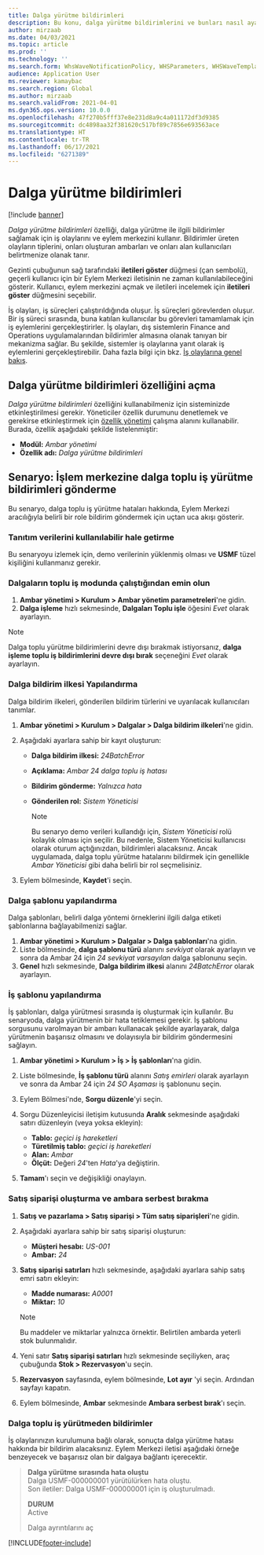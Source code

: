 ```yaml
---
title: Dalga yürütme bildirimleri
description: Bu konu, dalga yürütme bildirimlerini ve bunları nasıl ayarlayabileceğinizi açıklamaktadır.
author: mirzaab
ms.date: 04/03/2021
ms.topic: article
ms.prod: ''
ms.technology: ''
ms.search.form: WhsWaveNotificationPolicy, WHSParameters, WHSWaveTemplateTable, BusinessEventsWorkspace
audience: Application User
ms.reviewer: kamaybac
ms.search.region: Global
ms.author: mirzaab
ms.search.validFrom: 2021-04-01
ms.dyn365.ops.version: 10.0.0
ms.openlocfilehash: 47f270b5fff37e8e231d8a9c4a011172df3d9385
ms.sourcegitcommit: dc4898aa32f381620c517bf89c7856e693563ace
ms.translationtype: HT
ms.contentlocale: tr-TR
ms.lasthandoff: 06/17/2021
ms.locfileid: "6271389"
---
```

# <a name="wave-execution-notifications"></a>Dalga yürütme bildirimleri

[!include [banner](../includes/banner.md)]

*Dalga yürütme bildirimleri* özelliği, dalga yürütme ile ilgili bildirimler sağlamak için iş olaylarını ve eylem merkezini kullanır. Bildirimler üreten olayların tiplerini, onları oluşturan ambarları ve onları alan kullanıcıları belirtmenize olanak tanır.

Gezinti çubuğunun sağ tarafındaki **iletileri göster** düğmesi (çan sembolü), geçerli kullanıcı için bir Eylem Merkezi iletisinin ne zaman kullanılabileceğini gösterir. Kullanıcı, eylem merkezini açmak ve iletileri incelemek için **iletileri göster** düğmesini seçebilir.

İş olayları, iş süreçleri çalıştırıldığında oluşur. İş süreçleri görevlerden oluşur. Bir iş süreci sırasında, buna katılan kullanıcılar bu görevleri tamamlamak için iş eylemlerini gerçekleştirirler. İş olayları, dış sistemlerin Finance and Operations uygulamalarından bildirimler almasına olanak tanıyan bir mekanizma sağlar. Bu şekilde, sistemler iş olaylarına yanıt olarak iş eylemlerini gerçekleştirebilir. Daha fazla bilgi için bkz. [İş olaylarına genel bakış](../../fin-ops-core/dev-itpro/business-events/home-page.md).

## <a name="turn-on-the-wave-execution-notifications-feature"></a>Dalga yürütme bildirimleri özelliğini açma

*Dalga yürütme bildirimleri* özelliğini kullanabilmeniz için sisteminizde etkinleştirilmesi gerekir. Yöneticiler özellik durumunu denetlemek ve gerekirse etkinleştirmek için [özellik yönetimi](../../fin-ops-core/fin-ops/get-started/feature-management/feature-management-overview.md) çalışma alanını kullanabilir. Burada, özellik aşağıdaki şekilde listelenmiştir:

- **Modül:** *Ambar yönetimi*
- **Özellik adı:** *Dalga yürütme bildirimleri*

## <a name="scenario-send-wave-batch-execution-notifications-to-the-action-center"></a>Senaryo: İşlem merkezine dalga toplu iş yürütme bildirimleri gönderme

Bu senaryo, dalga toplu iş yürütme hataları hakkında, Eylem Merkezi aracılığıyla belirli bir role bildirim göndermek için uçtan uca akışı gösterir.

### <a name="make-demo-data-available"></a>Tanıtım verilerini kullanılabilir hale getirme

Bu senaryoyu izlemek için, demo verilerinin yüklenmiş olması ve **USMF** tüzel kişiliğini kullanmanız gerekir.

### <a name="make-sure-that-waves-are-run-in-batch-mode"></a>Dalgaların toplu iş modunda çalıştığından emin olun

1. **Ambar yönetimi \> Kurulum \> Ambar yönetim parametreleri**'ne gidin.
1. **Dalga işleme** hızlı sekmesinde, **Dalgaları Toplu işle** öğesini *Evet* olarak ayarlayın.

> [!NOTE]
> Dalga toplu yürütme bildirimlerini devre dışı bırakmak istiyorsanız, **dalga işleme toplu iş bildirimlerini devre dışı bırak** seçeneğini *Evet* olarak ayarlayın.

### <a name="configure-a-wave-notification-policy"></a>Dalga bildirim ilkesi Yapılandırma

Dalga bildirim ilkeleri, gönderilen bildirim türlerini ve uyarılacak kullanıcıları tanımlar.

1. **Ambar yönetimi \> Kurulum \> Dalgalar \> Dalga bildirim ilkeleri**'ne gidin.
1. Aşağıdaki ayarlara sahip bir kayıt oluşturun:

    - **Dalga bildirim ilkesi:** *24BatchError*
    - **Açıklama:** *Ambar 24 dalga toplu iş hatası*
    - **Bildirim gönderme:** *Yalnızca hata*
    - **Gönderilen rol:** *Sistem Yöneticisi*

        > [!NOTE]
        > Bu senaryo demo verileri kullandığı için, *Sistem Yöneticisi* rolü kolaylık olması için seçilir. Bu nedenle, Sistem Yöneticisi kullanıcısı olarak oturum açtığınızdan, bildirimleri alacaksınız. Ancak uygulamada, dalga toplu yürütme hatalarını bildirmek için genellikle *Ambar Yöneticisi* gibi daha belirli bir rol seçmelisiniz.

1. Eylem bölmesinde, **Kaydet**'i seçin.

### <a name="configure-a-wave-template"></a>Dalga şablonu yapılandırma

Dalga şablonları, belirli dalga yöntemi örneklerini ilgili dalga etiketi şablonlarına bağlayabilmenizi sağlar.

1. **Ambar yönetimi \> Kurulum \> Dalgalar \> Dalga şablonları**'na gidin.
1. Liste bölmesinde, **dalga şablonu türü** alanını *sevkiyat* olarak ayarlayın ve sonra da Ambar 24 için *24 sevkiyat varsayılan* dalga şablonunu seçin.
1. **Genel** hızlı sekmesinde, **Dalga bildirim ilkesi** alanını *24BatchError* olarak ayarlayın.

### <a name="configure-a-work-template"></a>İş şablonu yapılandırma

İş şablonları, dalga yürütmesi sırasında iş oluşturmak için kullanılır. Bu senaryoda, dalga yürütmenin bir hata tetiklemesi gerekir. İş şablonu sorgusunu varolmayan bir ambarı kullanacak şekilde ayarlayarak, dalga yürütmenin başarısız olmasını ve dolayısıyla bir bildirim göndermesini sağlayın.

1. **Ambar yönetimi \> Kurulum \> İş \> İş şablonları**'na gidin.
1. Liste bölmesinde, **İş şablonu türü** alanını *Satış emirleri* olarak ayarlayın ve sonra da Ambar 24 için *24 SO Aşaması* iş şablonunu seçin.
1. Eylem Bölmesi'nde, **Sorgu düzenle**'yi seçin.
1. Sorgu Düzenleyicisi iletişim kutusunda **Aralık** sekmesinde aşağıdaki satırı düzenleyin (veya yoksa ekleyin):

    - **Tablo:** *geçici iş hareketleri*
    - **Türetilmiş tablo:** *geçici iş hareketleri*
    - **Alan:** *Ambar*
    - **Ölçüt:** Değeri *24*'ten *Hata*'ya değiştirin.

1. **Tamam**'ı seçin ve değişikliği onaylayın.

### <a name="create-a-sales-order-and-release-it-to-the-warehouse"></a>Satış siparişi oluşturma ve ambara serbest bırakma

1. **Satış ve pazarlama \> Satış siparişi \> Tüm satış siparişleri**'ne gidin.
1. Aşağıdaki ayarlara sahip bir satış siparişi oluşturun:

    - **Müşteri hesabı:** *US-001*
    - **Ambar:** *24*

1. **Satış siparişi satırları** hızlı sekmesinde, aşağıdaki ayarlara sahip satış emri satırı ekleyin:

    - **Madde numarası:** *A0001*
    - **Miktar:** *10*

    > [!NOTE]
    > Bu maddeler ve miktarlar yalnızca örnektir. Belirtilen ambarda yeterli stok bulunmalıdır.

1. Yeni satır **Satış siparişi satırları** hızlı sekmesinde seçiliyken, araç çubuğunda **Stok \> Rezervasyon**'u seçin.
1. **Rezervasyon** sayfasında, eylem bölmesinde, **Lot ayır** 'yi seçin. Ardından sayfayı kapatın.
1. Eylem bölmesinde, **Ambar** sekmesinde **Ambara serbest bırak**'ı seçin.

### <a name="notifications-from-wave-batch-job-execution"></a>Dalga toplu iş yürütmeden bildirimler

İş olaylarınızın kurulumuna bağlı olarak, sonuçta dalga yürütme hatası hakkında bir bildirim alacaksınız. Eylem Merkezi iletisi aşağıdaki örneğe benzeyecek ve başarısız olan bir dalgaya bağlantı içerecektir.

> **Dalga yürütme sırasında hata oluştu**  
> Dalga USMF-000000001 yürütülürken hata oluştu.  
> Son iletiler: Dalga USMF-000000001 için iş oluşturulmadı.
>
> **DURUM**  
> Active
>
> Dalga ayrıntılarını aç

[!INCLUDE[footer-include](../../includes/footer-banner.md)]
